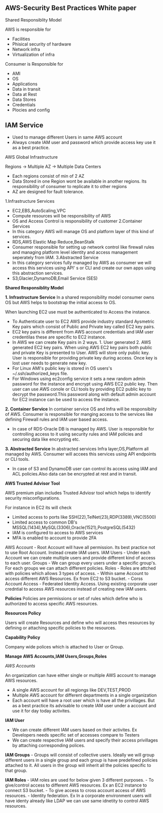 AWS-Security Best Practices White paper
---------------------------------------
Shared Responsiblity Model

AWS is responsible for
 - Facilities
 - Phisical security of hardware
 - Network infra
 - Virtualization of infra
 
Consumer is Responsible for
 - AMI
 - OS
 - Applications
 - Data in transit
 - Data at Rest
 - Data Stores
 - Credentials
 - Plocies and config

IAM Service
------------
  - Used to manage different Users in same AWS account
  - Always create IAM user and password which provide access key use it as a best practice.

AWS Global Infrastructure

Regions -> Multiple AZ -> Multiple Data Centers

 - Each regions consist of min of 2 AZ
 - Data Stored in one Region wont be available in another regions. Its responsibility of consumer to replicate it to other regions
 - AZ are designed for fault tolerance. 

1.Infrastructure Services
  - EC2,EBS,AutoScaling,VPC
  - Compute resources will be responsibility of AWS 
  - OS and Access Control is responsibility of customer
2.Container Services
  - In this category AWS will manage OS and platform layer of this kind of services.
  - RDS,AWS Elastic Map Reduce,BeanStalk
  - Consumer responsible for setting up network control like firewall rules and managing platform level identity and access management seperately from IAM.
3.Abstracted Service
  - In this category services fully managed by AWS as consumer we will access this services using API' s or CLI and create our own apps using this abstraction services.
  - S3,Glacier,DynamoDB,Email Service (SES)
  
 **Shared Responsiblity Model**
 
 **1. Infrastructure Service**
 In a shared responsibility model consumer owns OS but AWS helps to bootstrap the initial access to OS.
 
 When launching EC2 use must be authenticated to Access the instance.
 
 - To Authenticate user to EC2 AWS provide industry standard Aysmetric Key pairs which consist of Public and Private key called EC2 key pairs.
 - EC2 key pairs is different from AWS account credentials and IAM user credentilas these are specific to EC2 instance.
 - In AWS we can create Key pairs in 2 ways. 1. User generated 2. AWS generated EC2 key pairs.
   When using AWS EC2 key pairs both public and private Key is presented to User. AWS will store only public key. User is responsible for providing private key during access.
   Once key is lost user needs to generate new key.
 - For Linux AMI's public key is stored in OS users's ~/.ssh/authorized_keys file.
 - For Windows using ec2config service it sets a new random admin password for the instance and encrypt using  AWS EC2 public key. Then user can use AWS conole or CLI tools by providing
   EC2 public key to decrypt the password.This password along with default admin account for EC2 instance can be used to access the instance.

**2. Container Service**
In container service OS and Infra will be responsibiity of AWS. Consumer is responsible for manging access to the services like defining Firewall rules and IAM user based access. 

 - In case of RDS-Oracle DB is managed by AWS. User is responsible for controlling access to it using security rules and IAM policies and securing data like encrypting etc.
 
 **3. Abstracted Service**
 In abstracted services Infra layer,OS,Platform all managed by AWS. Consumer will accees this services using API endpoints or CLI tools.
  - In case of S3 and DynamoDB user can control its access using IAM and ACL policies.Also data can be encrypted at rest and in transit.
  
 **AWS Trusted Advisor Tool**
 
 AWS premium plan includes Trusted Adviosr tool which helps to identify security misconfigurations.
 
 For instance in EC2 its will check
   - Limited access to ports like SSH(22),TelNet(23),RDP(3389),VNC(5500)
   - Limited access to common DB's MSSQL(1434),MySQL(3306),Oracle(1521),PostgreSQL(5432)
   - IAM is configured to access to AWS services
   - MFA is enabled to account to provide 2FA
   

AWS Account - Root Account will have all permission. Its best practice not to use Root Account. Instead create IAM users.
IAM Users   - Under each Account we can create multiple users and provide different kind of access to each user.
Groups      - We can group every users under a specific group's. For each groups we can attach different policies.
Roles       - Roles are attched with policies which allows 3 types of access.
              - Within same Account to access different AWS Resources. Ex from EC2 to S3 bucket.
              - Corss Account Access
              - Federated Identity Access. Using existing corporate user credntial to access AWS resources instead of creating  new IAM users.
              
**Policies**
Policies are permissions or set of rules which define who is authorized to access specific AWS resources.

**Resources Policy**

Users will create Resources and define who will access thes resources by defining or attaching specific policies to the resources.

**Capability Policy**

Company wide polices which is attached to User or Group.

**Manage AWS Accounts,IAM Users,Groups,Roles**

*AWS Accounts*

An organization can have either single or multiple AWS account to manage AWS resources.
  - A single AWS account for all regiongs like DEV,TEST,PROD
  - Multiple AWS account for different departments in a single organization
  - Each account will have a root user which is have all the privillages. But as a best practice its advisable to create IAM user under a account and use it for day today activites.
  
**IAM User**
   - We can create different IAM users based on their activites. Ex Developers needs specific set of accesses compare to Testers
   - We can create respective IAM users and specify their access privillages by attaching corresponding polices.
   
**IAM Groups**
    - Groups will consist of collective users. Ideally we will group different users in a single group and each group is have predefined policies attached to it. All users in the group will inherit all the policies specific to that group.
    
**IAM Roles**
    - IAM roles are used for below given 3 different purposes.
       - To give/control access to different AWS resources. Ex an EC2 instance to connect S3 bucket.
       - To give access to cross account access of AWS resources.
       - Identity federation. Ex In a corporate environment users will have identy already like LDAP we can use same idnetity to control AWS resources.

